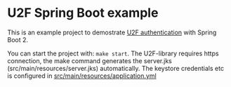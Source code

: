 # U2F Spring Boot example

This is an example project to demostrate [U2F authentication](https://en.wikipedia.org/wiki/Universal_2nd_Factor)
with Spring Boot 2.

You can start the project with: ```make start```.
The U2F-library requires https connection, the make command
generates the server.jks (src/main/resources/server.jks) automatically.
The keystore credentials etc is configured in [src/main/resources/application.yml](src/main/resources/application.yml)



